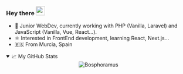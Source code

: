 ### Hey there <img src="https://media.giphy.com/media/hvRJCLFzcasrR4ia7z/giphy.gif" width="25px">

- 🚀 Junior WebDev, currently working with PHP (Vanilla, Laravel)  and JavaScript (Vanilla, Vue, React...).
- ⚛ Interested in FrontEnd development, learning React, Next.js...
- 🇪🇸  From Murcia, Spain

<details open>
  <summary>📈 My GitHub Stats</summary>
  <div align="center">
    <img src="https://github-readme-stats.vercel.app/api?username=Bosphoramus&show_icons=true&theme=gotham" alt="Bosphoramus" />
  </div>
</details>
